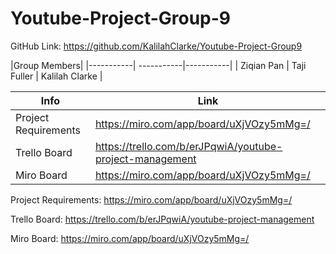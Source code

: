 # Youtube-Project-Group-9
GitHub Link: https://github.com/KalilahClarke/Youtube-Project-Group9

|Group Members|
|-----------| -----------|-----------|
| Ziqian Pan | Taji Fuller | Kalilah Clarke |


Info | Link
------------- | -------------
Project Requirements  | https://miro.com/app/board/uXjVOzy5mMg=/
Trello Board  | https://trello.com/b/erJPqwiA/youtube-project-management
Miro Board | https://miro.com/app/board/uXjVOzy5mMg=/
Project Requirements: https://miro.com/app/board/uXjVOzy5mMg=/

Trello Board: https://trello.com/b/erJPqwiA/youtube-project-management

Miro Board: https://miro.com/app/board/uXjVOzy5mMg=/
